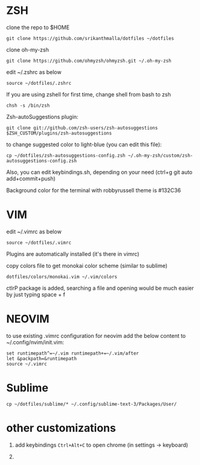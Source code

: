 # ZSH
clone the repo to $HOME

``git clone https://github.com/srikanthmalla/dotfiles ~/dotfiles``

clone oh-my-zsh

``git clone https://github.com/ohmyzsh/ohmyzsh.git ~/.oh-my-zsh``

edit ~/.zshrc as below

``source ~/dotfiles/.zshrc``

If you are using zshell for first time, change shell from bash to zsh

``chsh -s /bin/zsh``

Zsh-autoSuggestions plugin:

``git clone git://github.com/zsh-users/zsh-autosuggestions $ZSH_CUSTOM/plugins/zsh-autosuggestions``

to change suggested color to light-blue (you can edit this file):

``cp ~/dotfiles/zsh-autosuggestions-config.zsh ~/.oh-my-zsh/custom/zsh-autosuggestions-config.zsh``

Also, you can edit keybindings.sh, depending on your need (ctrl+g git auto add+commit+push)

Background color for the terminal with robbyrussell theme is #132C36

# VIM

edit ~/.vimrc as below

``source ~/dotfiles/.vimrc``

Plugins are automatically installed (it's there in vimrc)

<!-- For the first time install plugins (nerdtree), using command (in VIM)
``:PlugInstall`` -->

copy colors file to get monokai color scheme (similar to sublime)

``dotfiles/colors/monokai.vim ~/.vim/colors``

ctlrP package is added, searching a file and opening would be much easier by just typing  space + f

# NEOVIM

to use existing .vimrc configuration for neovim add the below content to ~/.config/nvim/init.vim:

```
set runtimepath^=~/.vim runtimepath+=~/.vim/after
let &packpath=&runtimepath
source ~/.vimrc

```
# Sublime

`cp ~/dotfiles/sublime/* ~/.config/sublime-text-3/Packages/User/`

# other customizations

1. add keybindings `Ctrl+Alt+C` to open chrome (in settings -> keyboard)

2.
